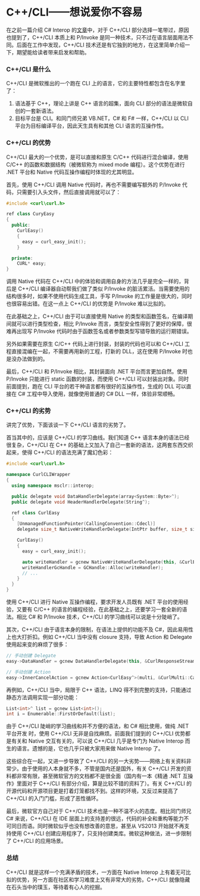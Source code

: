 C++/CLI——想说爱你不容易
=====================

在之前一篇介绍 C# Interop 的[文章](https://skyline75489.github.io/post/2017-5-20_advanced_csharp_native_interop.html)中，对于 C\+\+/CLI 部分选择一笔带过，原因也提到了，C\+\+/CLI 本质上和 P/Invoke 是同一种技术，只不过在语言层面用法不同。后面在工作中发现，C\+\+/CLI 技术还是有它独到的地方，在这里简单介绍一下，期望能给读者带来启发和帮助。

### C++/CLI 是什么

C\+\+/CLI 是微软推出的一个跑在 CLI 上的语言，它的主要特性都包含在名字里了：

1. 语法基于 C\+\+，理论上讲是 C\+\+ 语言的超集，面向 CLI 部分的语法是微软自创的一套新语法。
2. 目标平台是 CLI。和同门师兄弟 VB.NET，C# 和 F# 一样，C\+\+/CLI 以 CLI 平台为目标编译平台，因此天生具有和其他 CLI 语言的互操作性。

### C++/CLI 的优势

C\+\+/CLI 最大的一个优势，是可以直接和原生 C/C\+\+ 代码进行混合编译，使用 C/C\+\+ 的函数和数据结构（被微软称为 mixed mode 编程）。这个优势在进行 .NET 平台和 Native 代码互操作编程时体现的尤其明显。

首先，使用 C\+\+/CLI 调用 Native 代码时，再也不需要编写额外的 P/Invoke 代码，只需要引入头文件，然后直接调用就可以了：

```cpp
#include <curl\curl.h>

ref class CuryEasy
{
  public:
    CurlEasy()
    {
      easy = curl_easy_init();
    }

  private:
    CURL* easy;
}
```

调用 Native 代码在 C\+\+/CLI 中的体验和调用自身的方法几乎是完全一样的，背后是 C\+\+/CLI 编译器自动帮我们做了类似 P/Invoke 的脏活累活。当需要使用的结构很多时，如果不使用代码生成工具，手写 P/Invoke 的工作量是很大的，同时也很容易出错。在这一点上 C\+\+/CLI 的优势是 P/Invoke 难以比拟的。

在此基础之上，C\+\+/CLI 由于可以直接使用 Native 的类型和函数签名，在编译期间就可以进行类型检查，相比 P/Invoke 而言，类型安全性得到了更好的保障，很难再出现写 P/Invoke 代码时由于函数签名或者参数类型写错导致的运行期错误。

另外如果需要在原生 C/C\+\+ 代码上进行封装，封装的代码也可以和 C\+\+/CLI 工程直接混编在一起，不需要再用新的工程，打新的 DLL，这在使用 P/Invoke 时也是没办法做到的。

最后，C\+\+/CLI 和 P/Invoke 相比，其封装面向 .NET 平台而言更加自然。使用 P/Invoke 只能进行 static 函数的封装，而使用 C\+\+/CLI 可以封装出对象。同时前面提到，跑在 CLI 平台的若干种语言都有很好的互操作性，生成的 DLL 可以直接在 C# 工程中导入使用，就像使用普通的 C# DLL 一样，体验非常顺畅。

### C++/CLI 的劣势

讲完了优势，下面该谈一下 C\+\+/CLI 语言的劣势了。

首当其中的，应该是 C\+\+/CLI 的学习曲线。我们知道 C\+\+ 语言本身的语法已经很复杂，C\+\+/CLI 在 C\+\+ 的基础上又加入了自己一套新的语法，这两套东西交织起来，使得 C\+\+/CLI 的语法充满了魔幻色彩：

```cpp
#include <curl\curl.h>

namespace CurlCLIWrapper
{
  using namespace msclr::interop;

  public delegate void DataHandlerDelegate(array<System::Byte>^);
  public delegate void HeaderHandlerDelegate(String^);

  ref class CurlEasy
  {
    [UnmanagedFunctionPointer(CallingConvention::Cdecl)]
    delegate size_t NativeWriteHandlerDelegate(IntPtr buffer, size_t size, size_t nmemb, IntPtr instream);

    CurlEasy()
    {
      easy = curl_easy_init();

      auto writeHandler = gcnew NativeWriteHandlerDelegate(this, &CurlEasy::NativeWriteHandler);
      writeHandlerGcHandle = GCHandle::Alloc(writeHandler);
      // ...
    }
  }
}
```

使用 C\+\+/CLI 进行 Native 互操作编程，要求开发人员既有 .NET 平台的使用经验，又要有 C/C\+\+ 的语言的编程经验，在此基础之上，还要学习一套全新的语法。相比 C# 和 P/Invoke 技术，C\+\+/CLI 的学习曲线可以说是十分陡峭了。

其次，C\+\+/CLI 由于语言本身的限制，在语法上提供的功能不及 C#，因此易用性上也大打折扣。例如 C\+\+/CLI 当中没有 closure 支持，导致 Action 和 Delegate 使用起来变的麻烦了很多：

```cpp
// 手动创建 Delegate
easy->DataHandler = gcnew DataHandlerDelegate(this, &CurlResponseStream::AppendBuffer);

// 手动创建 Action
easy->InnerCancelAction = gcnew Action<CurlEasy^>(multi, &CurlMulti::Cancel);
```

再例如，C\+\+/CLI 当中，局限于 C\+\+ 语法，LINQ 得不到完整的支持，只能通过静态方法调用实现一部分功能：

```cpp
List<int>^ list = gcnew List<int>();
int i = Enumerable::FirstOrDefault(list);
```

由于 C\+\+/CLI 陡峭的学习曲线和并不方便的语法，和 C# 相比使用，做纯 .NET 平台开发 时，使用 C\+\+/CLI 无非是自找麻烦。前面我们提到的 C\+\+/CLI 优势都是有关和 Native 交互有关的，可以说 C\+\+/CLI 几乎是专门为 Native Interop 而生的语言。遗憾的是，它也几乎只被大家用来做 Native Interop 了。

这些综合在一起，又进一步导致了 C\+\+/CLI 的另一大劣势——网络上有关资料非常少。由于使用的人本身就不多，不管是国内还是国外，有关 C\+\+/CLI 开发的资料都非常有限，甚至微软官方的文档都不是很全面（国内有一本《精通 .NET 互操作》里面对于 C\+\+/CLI 有部分介绍，算是比较不错的资料了）。有关 C\+\+/CLI 的开源代码和开源项目更是打着灯笼都找不到。这样的环境，又反过来提高了 C\+\+/CLI 的入门门槛，形成了恶性循环。

最后，微软官方自己对于 C\+\+/CLI 技术也是一种不温不火的态度。相比同门师兄 C# 来说，C\+\+/CLI 在 IDE 层面上的支持差的很远，代码的补全和重构等能力不可同日而语。同时微软似乎也没有想改善的意思，甚至从 VS2013 开始就不再支持使用 C\+\+/CLI 创建应用程序了，只支持创建类库。微软这种做法，进一步限制了 C\+\+/CLI 的应用场景。

### 总结

C\+\+/CLI 就是这样一个充满矛盾的技术，一方面在 Native Interop 上有着无可比拟的优势，另一方面在社区和学习难度上又有非常大的劣势。C\+\+/CLI 就像隐藏在石头当中的璞玉，等待着有心人的挖掘。

